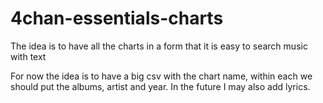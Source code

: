 # 4chan-essentials-charts
The idea is to have all the charts in a form that it is easy to search music with text


For now the idea is to have a big csv with the chart name, within each we should put the albums, artist and year. In the future I may also add lyrics.
